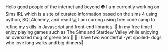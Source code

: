 Hello good people of the internet and beyond 👽 
I am currently working on Sims IRL which is a site of curated information based on the sims 4 using python, SQLAlchemy, and react 💻
I am curring using free code camp to refine my skills in Javascript and front-end libraries.
👾 In my free time I enjoy playing games such as The Sims and Stardew Valley while enjoying an oversized mug of green tea 🍵 
🐶 I have two wonderful -yet spoiled- dogs who love long walks and big dinners🐶

<!--
**Valerieclaire96/Valerieclaire96** is a ✨ _special_ ✨ repository because its `README.md` (this file) appears on your GitHub profile.

Here are some ideas to get you started:

- 🔭 I’m currently working on ...
- 🌱 I’m currently learning ...
- 👯 I’m looking to collaborate on ...
- 🤔 I’m looking for help with ...
- 💬 Ask me about ...
- 📫 How to reach me: ...
- 😄 Pronouns: ...
- ⚡ Fun fact: ...
-->
